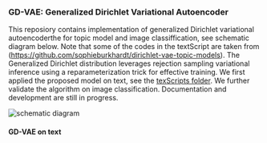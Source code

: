 ### GD-VAE: Generalized Dirichlet Variational Autoencoder
This reposiory contains implementation of generalized Dirichlet variational autoencoderthe for topic model and image classiffication, see schematic diagram below. Note that some of the codes in the textScript are taken from (https://github.com/sophieburkhardt/dirichlet-vae-topic-models). The Generalized Dirichlet distribution leverages rejection sampling variational inference using a reparameterization trick for effective training. We first applied the proposed model on text, see the [texScripts folder](https://github.com/hormone03/GD-VAE/tree/master/textScripts). We further validate the algorithm on image classification. Documentation and development are still in progress.   

![schematic diagram](/GD-VAE/screeshot)

#### GD-VAE on text
